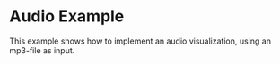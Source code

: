 # Audio Example

This example shows how to implement an audio visualization, using an mp3-file as input.